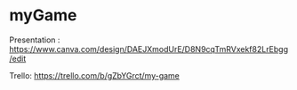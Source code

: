 # myGame

Presentation : https://www.canva.com/design/DAEJXmodUrE/D8N9cqTmRVxekf82LrEbgg/edit

Trello: https://trello.com/b/gZbYGrct/my-game
